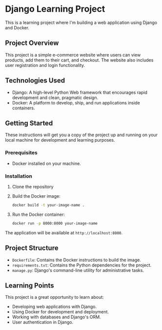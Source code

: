 # Django Learning Project

This is a learning project where I'm building a web application using Django and Docker.

## Project Overview

This project is a simple e-commerce website where users can view products, add them to their cart, and checkout. The website also includes user registration and login functionality.

## Technologies Used

- Django: A high-level Python Web framework that encourages rapid development and clean, pragmatic design.
- Docker: A platform to develop, ship, and run applications inside containers.

## Getting Started

These instructions will get you a copy of the project up and running on your local machine for development and learning purposes.

### Prerequisites

- Docker installed on your machine.

### Installation

1. Clone the repository
2. Build the Docker image:

    ```bash
    docker build -t your-image-name .
    ```

3. Run the Docker container:

    ```bash
    docker run -p 8000:8000 your-image-name
    ```

The application will be available at `http://localhost:8000`.

## Project Structure

- `Dockerfile`: Contains the Docker instructions to build the image.
- `requirements.txt`: Contains the Python dependencies for the project.
- `manage.py`: Django's command-line utility for administrative tasks.

## Learning Points

This project is a great opportunity to learn about:

- Developing web applications with Django.
- Using Docker for development and deployment.
- Working with databases and Django's ORM.
- User authentication in Django.
